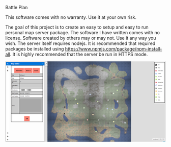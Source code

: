 Battle Plan

This software comes with no warranty. Use it at your own risk.

The goal of this project is to create an easy to setup and easy to run personal map server package. The software I have written comes with no license. Software created by others may or may not. Use it any way you wish. The server itself requires nodejs. It is recommended that required packages be installed using https://www.npmjs.com/package/npm-install-all. It is highly recommended that the server be run in HTTPS mode. 



![alt text](https://github.com/bornagainunitologist/battleplan/blob/master/sample.PNG)
